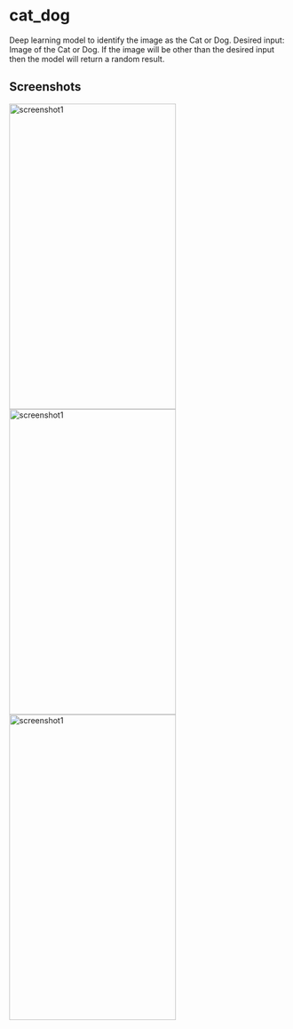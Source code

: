 # cat_dog

Deep learning model to identify the image as the Cat or Dog.
Desired input: Image of the Cat or Dog.
If the image will be other than the desired input then the model will return a random result.

## Screenshots
<img src="https://i.imgur.com/eIBpjvI.png" alt="screenshot1" width="300" height="550"> <img src="https://i.imgur.com/k7Oxwqc.png" alt="screenshot1" width="300" height="550"> <img src="https://i.imgur.com/FafbTYz.png" alt="screenshot1" width="300" height="550"> 
